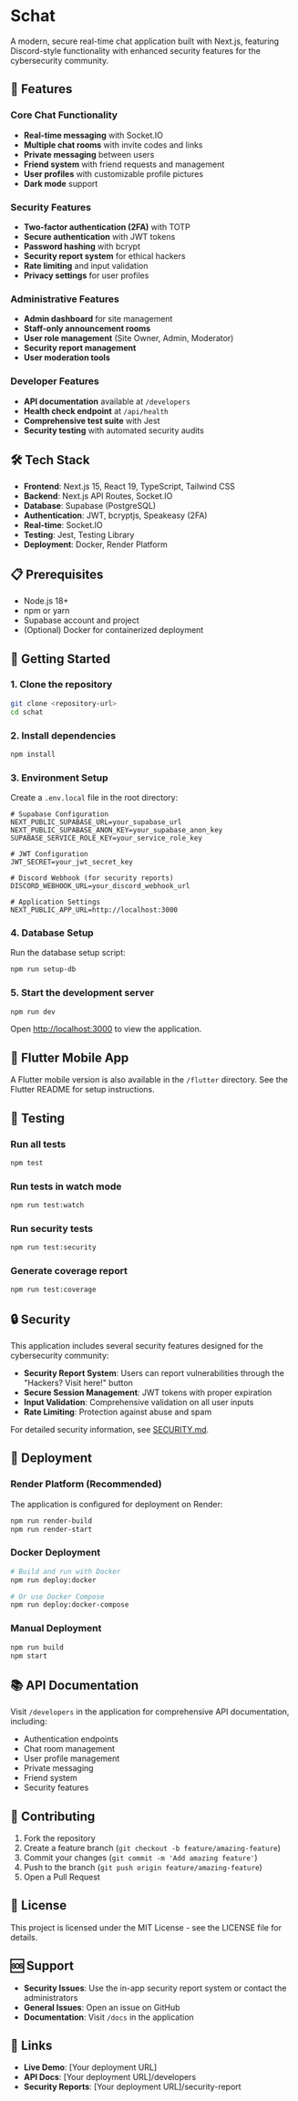 # Schat

A modern, secure real-time chat application built with Next.js, featuring Discord-style functionality with enhanced security features for the cybersecurity community.

## 🚀 Features

### Core Chat Functionality
- **Real-time messaging** with Socket.IO
- **Multiple chat rooms** with invite codes and links
- **Private messaging** between users
- **Friend system** with friend requests and management
- **User profiles** with customizable profile pictures
- **Dark mode** support

### Security Features
- **Two-factor authentication (2FA)** with TOTP
- **Secure authentication** with JWT tokens
- **Password hashing** with bcrypt
- **Security report system** for ethical hackers
- **Rate limiting** and input validation
- **Privacy settings** for user profiles

### Administrative Features
- **Admin dashboard** for site management
- **Staff-only announcement rooms**
- **User role management** (Site Owner, Admin, Moderator)
- **Security report management**
- **User moderation tools**

### Developer Features
- **API documentation** available at `/developers`
- **Health check endpoint** at `/api/health`
- **Comprehensive test suite** with Jest
- **Security testing** with automated security audits

## 🛠 Tech Stack

- **Frontend**: Next.js 15, React 19, TypeScript, Tailwind CSS
- **Backend**: Next.js API Routes, Socket.IO
- **Database**: Supabase (PostgreSQL)
- **Authentication**: JWT, bcryptjs, Speakeasy (2FA)
- **Real-time**: Socket.IO
- **Testing**: Jest, Testing Library
- **Deployment**: Docker, Render Platform

## 📋 Prerequisites

- Node.js 18+
- npm or yarn
- Supabase account and project
- (Optional) Docker for containerized deployment

## 🚀 Getting Started

### 1. Clone the repository
```bash
git clone <repository-url>
cd schat
```

### 2. Install dependencies
```bash
npm install
```

### 3. Environment Setup
Create a `.env.local` file in the root directory:

```env
# Supabase Configuration
NEXT_PUBLIC_SUPABASE_URL=your_supabase_url
NEXT_PUBLIC_SUPABASE_ANON_KEY=your_supabase_anon_key
SUPABASE_SERVICE_ROLE_KEY=your_service_role_key

# JWT Configuration
JWT_SECRET=your_jwt_secret_key

# Discord Webhook (for security reports)
DISCORD_WEBHOOK_URL=your_discord_webhook_url

# Application Settings
NEXT_PUBLIC_APP_URL=http://localhost:3000
```

### 4. Database Setup
Run the database setup script:
```bash
npm run setup-db
```

### 5. Start the development server
```bash
npm run dev
```

Open [http://localhost:3000](http://localhost:3000) to view the application.

## 📱 Flutter Mobile App

A Flutter mobile version is also available in the `/flutter` directory. See the Flutter README for setup instructions.

## 🧪 Testing

### Run all tests
```bash
npm test
```

### Run tests in watch mode
```bash
npm run test:watch
```

### Run security tests
```bash
npm run test:security
```

### Generate coverage report
```bash
npm run test:coverage
```

## 🔒 Security

This application includes several security features designed for the cybersecurity community:

- **Security Report System**: Users can report vulnerabilities through the "Hackers? Visit here!" button
- **Secure Session Management**: JWT tokens with proper expiration
- **Input Validation**: Comprehensive validation on all user inputs
- **Rate Limiting**: Protection against abuse and spam

For detailed security information, see [SECURITY.md](SECURITY.md).

## 🚀 Deployment

### Render Platform (Recommended)
The application is configured for deployment on Render:

```bash
npm run render-build
npm run render-start
```

### Docker Deployment
```bash
# Build and run with Docker
npm run deploy:docker

# Or use Docker Compose
npm run deploy:docker-compose
```

### Manual Deployment
```bash
npm run build
npm start
```

## 📚 API Documentation

Visit `/developers` in the application for comprehensive API documentation, including:
- Authentication endpoints
- Chat room management
- User profile management
- Private messaging
- Friend system
- Security features

## 🤝 Contributing

1. Fork the repository
2. Create a feature branch (`git checkout -b feature/amazing-feature`)
3. Commit your changes (`git commit -m 'Add amazing feature'`)
4. Push to the branch (`git push origin feature/amazing-feature`)
5. Open a Pull Request

## 📄 License

This project is licensed under the MIT License - see the LICENSE file for details.

## 🆘 Support

- **Security Issues**: Use the in-app security report system or contact the administrators
- **General Issues**: Open an issue on GitHub
- **Documentation**: Visit `/docs` in the application

## 🔗 Links

- **Live Demo**: [Your deployment URL]
- **API Docs**: [Your deployment URL]/developers
- **Security Reports**: [Your deployment URL]/security-report

